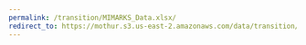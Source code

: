 ```yaml
---
permalink: /transition/MIMARKS_Data.xlsx/
redirect_to: https://mothur.s3.us-east-2.amazonaws.com/data/transition/MIMARKS_Data.xlsx
---
```


